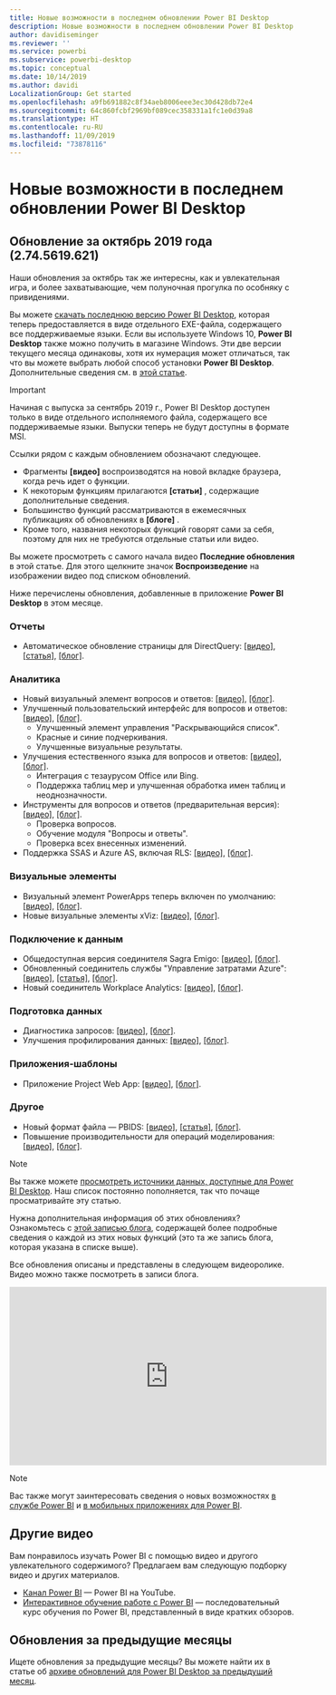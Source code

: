 ```yaml
---
title: Новые возможности в последнем обновлении Power BI Desktop
description: Новые возможности в последнем обновлении Power BI Desktop
author: davidiseminger
ms.reviewer: ''
ms.service: powerbi
ms.subservice: powerbi-desktop
ms.topic: conceptual
ms.date: 10/14/2019
ms.author: davidi
LocalizationGroup: Get started
ms.openlocfilehash: a9fb691882c8f34aeb8006eee3ec30d428db72e4
ms.sourcegitcommit: 64c860fcbf2969bf089cec358331a1fc1e0d39a8
ms.translationtype: HT
ms.contentlocale: ru-RU
ms.lasthandoff: 11/09/2019
ms.locfileid: "73878116"
---
```

# <a name="whats-new-in-the-latest-power-bi-desktop-update"></a>Новые возможности в последнем обновлении Power BI Desktop 


## <a name="october-2019-update-2745619621"></a>Обновление за октябрь 2019 года (2.74.5619.621)

Наши обновления за октябрь так же интересны, как и увлекательная игра, и более захватывающие, чем полуночная прогулка по особняку с привидениями. 

Вы можете [скачать последнюю версию Power BI Desktop](https://powerbi.microsoft.com/desktop), которая теперь предоставляется в виде отдельного EXE-файла, содержащего все поддерживаемые языки. Если вы используете Windows 10, **Power BI Desktop** также можно получить в магазине Windows. Эти две версии текущего месяца одинаковы, хотя их нумерация может отличаться, так что вы можете выбрать любой способ установки **Power BI Desktop**. Дополнительные сведения см. в [этой статье](desktop-get-the-desktop.md). 

> [!IMPORTANT]
> Начиная с выпуска за сентябрь 2019 г., Power BI Desktop доступен только в виде отдельного исполняемого файла, содержащего все поддерживаемые языки. Выпуски теперь не будут доступны в формате MSI.


Ссылки рядом с каждым обновлением обозначают следующее.

* Фрагменты **[видео]** воспроизводятся на новой вкладке браузера, когда речь идет о функции.
* К некоторым функциям прилагаются **[статьи]** , содержащие дополнительные сведения.
* Большинство функций рассматриваются в ежемесячных публикациях об обновлениях в **[блоге]** .
* Кроме того, названия некоторых функций говорят сами за себя, поэтому для них не требуются отдельные статьи или видео.

Вы можете просмотреть с самого начала видео **Последние обновления** в этой статье. Для этого щелкните значок **Воспроизведение** на изображении видео под списком обновлений.

Ниже перечислены обновления, добавленные в приложение **Power BI Desktop** в этом месяце.

### <a name="reporting"></a>Отчеты
* Автоматическое обновление страницы для DirectQuery: [[видео]](https://youtu.be/A8A9baUQsXQ?t=12), [[статья]](desktop-automatic-page-refresh.md), [[блог]](https://powerbi.microsoft.com/blog/power-bi-desktop-october-2019-feature-summary/#automaticPageRefresh). 



### <a name="analytics"></a>Аналитика
* Новый визуальный элемент вопросов и ответов: [[видео]](https://youtu.be/A8A9baUQsXQ?t=144), [[блог]](https://powerbi.microsoft.com/blog/power-bi-desktop-october-2019-feature-summary/#qnaVisual). 
* Улучшенный пользовательский интерфейс для вопросов и ответов: [[видео]](https://youtu.be/A8A9baUQsXQ?t=144), [[блог]](https://powerbi.microsoft.com/blog/power-bi-desktop-october-2019-feature-summary/#improvedExperience). 
    * Улучшенный элемент управления "Раскрывающийся список".
    * Красные и синие подчеркивания.
    * Улучшенные визуальные результаты.
* Улучшения естественного языка для вопросов и ответов: [[видео]](https://youtu.be/A8A9baUQsXQ?t=322), [[блог]](https://powerbi.microsoft.com/blog/power-bi-desktop-october-2019-feature-summary/#nlImprovements). 
    * Интеграция с тезаурусом Office или Bing.
    * Поддержка таблиц мер и улучшенная обработка имен таблиц и неоднозначности.
* Инструменты для вопросов и ответов (предварительная версия): [[видео]](https://youtu.be/A8A9baUQsXQ?t=376), [[блог]](https://powerbi.microsoft.com/blog/power-bi-desktop-october-2019-feature-summary/#qnaTooling). 
    * Проверка вопросов.
    * Обучение модуля "Вопросы и ответы".
    * Проверка всех внесенных изменений.
* Поддержка SSAS и Azure AS, включая RLS: [[видео]](https://youtu.be/A8A9baUQsXQ?t=480), [[блог]](https://powerbi.microsoft.com/blog/power-bi-desktop-october-2019-feature-summary/#supportAS). 


### <a name="visuals"></a>Визуальные элементы
* Визуальный элемент PowerApps теперь включен по умолчанию: [[видео]](https://youtu.be/A8A9baUQsXQ?t=505), [[блог]](https://powerbi.microsoft.com/blog/power-bi-desktop-october-2019-feature-summary/#powerApps). 
* Новые визуальные элементы xViz: [[видео]](https://youtu.be/A8A9baUQsXQ?t=538), [[блог]](https://powerbi.microsoft.com/blog/power-bi-desktop-october-2019-feature-summary/#xViz). 

### <a name="data-connectivity"></a>Подключение к данным
* Общедоступная версия соединителя Sagra Emigo: [[видео]](https://youtu.be/A8A9baUQsXQ?t=778), [[блог]](https://powerbi.microsoft.com/blog/power-bi-desktop-october-2019-feature-summary/#sagraEmigo). 
* Обновленный соединитель службы "Управление затратами Azure": [[видео]](https://youtu.be/A8A9baUQsXQ?t=805), [[статья]](desktop-connect-azure-cost-management.md), [[блог]](https://powerbi.microsoft.com/blog/power-bi-desktop-october-2019-feature-summary/#azureCostManagement). 
* Новый соединитель Workplace Analytics: [[видео]](https://youtu.be/A8A9baUQsXQ?t=830), [[блог]](https://powerbi.microsoft.com/blog/power-bi-desktop-october-2019-feature-summary/#workplaceAnalytics). 


### <a name="data-preparation"></a>Подготовка данных
* Диагностика запросов: [[видео]](https://youtu.be/A8A9baUQsXQ?t=907), [[блог]](https://powerbi.microsoft.com/blog/power-bi-desktop-october-2019-feature-summary/#queryDiagnostics). 
* Улучшения профилирования данных: [[видео]](https://youtu.be/A8A9baUQsXQ?t=953), [[блог]](https://powerbi.microsoft.com/blog/power-bi-desktop-october-2019-feature-summary/#dataProfiling). 


### <a name="template-apps"></a>Приложения-шаблоны
* Приложение Project Web App: [[видео]](https://youtu.be/A8A9baUQsXQ?t=850), [[блог]](https://powerbi.microsoft.com/blog/power-bi-desktop-october-2019-feature-summary/#projectWebApp). 

### <a name="other"></a>Другое
* Новый формат файла — PBIDS: [[видео]](https://youtu.be/A8A9baUQsXQ?t=2455), [[статья]](desktop-data-sources.md#pbids-file-examples), [[блог]](https://powerbi.microsoft.com/blog/power-bi-desktop-october-2019-feature-summary/#pbids). 
* Повышение производительности для операций моделирования: [[видео]](https://youtu.be/A8A9baUQsXQ?t=2583), [[блог]](https://powerbi.microsoft.com/blog/power-bi-desktop-october-2019-feature-summary/#performance). 

> [!NOTE]
> Вы также можете [просмотреть источники данных, доступные для Power BI Desktop](desktop-data-sources.md). Наш список постоянно пополняется, так что почаще просматривайте эту статью.

Нужна дополнительная информация об этих обновлениях? Ознакомьтесь с [этой записью блога](https://powerbi.microsoft.com/blog/power-bi-desktop-october-2019-feature-summary/), содержащей более подробные сведения о каждой из этих новых функций (это та же запись блога, которая указана в списке выше).


Все обновления описаны и представлены в следующем видеоролике. Видео можно также посмотреть в записи блога.

<iframe width="560" height="315" src="https://www.youtube.com/embed/A8A9baUQsXQ" frameborder="0" allow="accelerometer; autoplay; encrypted-media; gyroscope; picture-in-picture" allowfullscreen></iframe>

> [!NOTE]
> Вас также могут заинтересовать сведения о новых возможностях [в службе Power BI](service-whats-new.md) и [в мобильных приложениях для Power BI](consumer/mobile/mobile-whats-new-in-the-mobile-apps.md).

## <a name="more-videos"></a>Другие видео

Вам понравилось изучать Power BI с помощью видео и другого увлекательного содержимого? Предлагаем вам следующую подборку видео и других материалов.

-   [Канал Power BI](https://www.youtube.com/user/mspowerbi) — Power BI на YouTube.
-   [Интерактивное обучение работе с Power BI](https://powerbi.microsoft.com/guided-learning/) — последовательный курс обучения по Power BI, представленный в виде кратких обзоров.

## <a name="previous-months-updates"></a>Обновления за предыдущие месяцы

Ищете обновления за предыдущие месяцы? Вы можете найти их в статье об [архиве обновлений для Power BI Desktop за предыдущий месяц](desktop-latest-update-archive.md).
